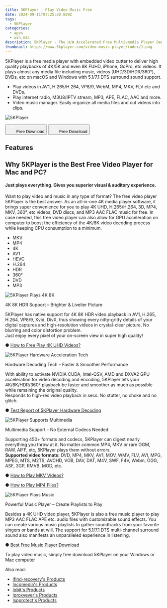 ```yaml
---
title: 5KPlayer - Play Video Music Free
date: 2024-09-11T07:25:20.809Z
tags: 
  - 5KPlayer
categories: 
  - apps
  - win,mac
description: 5KPlayer - The H/W Accelerated Free Multi-media Player Dedicated in 4K Ultra HD Playback & Cut
thumbnail: https://www.5kplayer.com/video-music-player/index/1.png
---
```


5KPlayer is a free media player with embedded video cutter to deliver high quality playbacks of 4K/5K and even 8K FUHD, iPhone, GoPro, etc videos. It plays almost any media file including music, videos (UHD/3D/HDR/360°), DVDs, etc on macOS and Windows with 5.1/7.1 DTS surround sound support.

- Play videos in AV1, H.265/H.264, VP8/9, WebM, MP4, MKV, FLV etc and DVDs.
- Play internet radio, M3U8/IPTV stream, MP3, APE, FLAC, AAC and more.
- Video music manager. Easily organize all media files and cut videos into clips.

![5KPlayer](https://www.5kplayer.com/img/div03-logo-eighteen.png)

<div class="mx-auto flex items-center justify-center space-x-4">
  <button 
  onclick="javascript:window.open('https://www.5kplayer.com/download/5kplayer-setup.dmg', '_blank');void(0);"
  class="flex flex-row font-bold rounded-lg text-lg w-48 h-16 bg-[#FF8014] text-[#ffffff] items-center justify-center p-2">
    <svg width="24px" height="24px" viewBox="0 0 24 24" xmlns="http://www.w3.org/2000/svg" color="#ffffff" fill="none" stroke="currentColor" stroke-width="3" stroke-linecap="round" stroke-linejoin="round"><path d="M16 2C16.3632 4.17921 14.0879 5.83084 12.8158 6.57142C12.4406 6.78988 12.0172 6.5117 12.0819 6.08234C12.2993 4.63878 13.0941 2.00008 16 2Z" stroke="#f8f7f7" stroke-width="1.5"></path><path d="M9 6.5C9.89676 6.5 10.6905 6.69941 11.2945 6.92013C12.0563 7.19855 12.9437 7.19854 13.7055 6.92012C14.3094 6.6994 15.1032 6.5 15.9999 6.5C17.0852 6.5 18.4649 7.08889 19.4999 8.26666C16 11 17 15.5 20.269 16.6916C19.2253 19.5592 17.2413 21.5 15.4999 21.5C13.9999 21.5 14 20.8 12.5 20.8C11 20.8 11 21.5 9.5 21.5C7 21.5 4 17.5 4 12.5C4 8.5 7 6.5 9 6.5Z" stroke="#f8f7f7" stroke-width="1.5"></path></svg>    
    <span class="font-medium mx-auto">Free Download</span>  
  </button>
  <button 
  onclick="javascript:window.open('https://www.5kplayer.com/download/5kplayer-setup.exe', '_blank');void(0);"
  class="flex flex-row font-bold rounded-lg text-lg w-48 h-16 bg-[#FF8014] text-[#ffffff] items-center justify-center p-2">
    <svg width="24px" height="24px" viewBox="0 0 24 24" xmlns="http://www.w3.org/2000/svg" color="#ffffff" fill="none" stroke="currentColor" stroke-width="3" stroke-linecap="round" stroke-linejoin="round"><path d="M4 16.9865V7.01353C4 6.71792 4.21531 6.46636 4.50737 6.42072L19.3074 4.10822C19.6713 4.05137 20 4.33273 20 4.70103V19.299C20 19.6673 19.6713 19.9486 19.3074 19.8918L4.50737 17.5793C4.21531 17.5336 4 17.2821 4 16.9865Z" stroke="#f8f7f7" stroke-width="1.5"></path><path d="M4 12H20" stroke="#f8f7f7" stroke-width="1.5"></path><path d="M10.5 5.5V18.5" stroke="#f8f7f7" stroke-width="1.5"></path></svg>
    <span class="font-medium mx-auto">Free Download</span>  
  </button>
</div>

## Features

## Why 5KPlayer is the Best Free Video Player for Mac and PC?

#### Just plays everything. Gives you superior visual & auditory experience.

Want to play video and music in any type of format? The free video player 5KPlayer is the best answer. As an all-in-one 4K media player software, it brings super convenience for you to play 4K UHD, H.265/H.264, 3D, MP4, MKV, 360°, etc videos, DVD discs, and MP3 AAC FLAC music for free. In case needed, this free video player can also allow for GPU acceleration on computer to boost the efficiency of the 4K/8K video decoding process while keeping CPU consumption to a minimum.

-   MKV
-   MP4
-   4K
-   AV1
-   HEVC
-   H.264
-   HDR
-   360°
-   DVD
-   MP3

![5KPlayer Plays 4K 8K](https://www.5kplayer.com/video-music-player//index/p3.png)

4K 8K HDR Support – Brighter & Livelier Picture

5KPlayer has native support for 4K 8K HDR video playback in AV1, H.265, H.264, VP8/9, Xvid, DivX, thus showing every nitty-gritty details of your digital captures and high-resolution videos in crystal-clear picture. No blurring and color distortion problem.  
Just enjoy every pixel of your on-screen view in super high quality!

● [How to Free Play 4K UHD Videos?](https://www.5kplayer.com/video-music-player/play-4k-uhd-videos.htm)

![5KPlayer Hardware Acceleration Tech](https://www.5kplayer.com/video-music-player//index/p2.png)

Hardware Decoding Tech – Faster & Smoother Performance

With ability to activate NVIDIA CUDA, Intel-QSV, AMD and DXVA2 GPU acceleration for video decoding and encoding, 5KPlayer lets your 4K/8K/HDR/360° playback be faster and smoother as much as possible while remaining the original quality.  
Responds to high-res video playback in secs. No stutter, no choke and no glitch.

● [Test Report of 5KPlayer Hardware Decoding](https://www.5kplayer.com/video-music-player/paper-hardware-acceleration-vs-software-decoding.htm)

![5KPlayer Supports Multimedia](https://www.5kplayer.com/video-music-player//index/p1.png)

Multimedia Support – No External Codecs Needed

Supporting 450+ formats and codecs, 5KPlayer can digest nearly everything you throw at it. No matter common MP4, MKV or rare OGM, RAW, AIFF, etc, 5KPlayer plays them without errors.  
**Supported video formats:** DVD, MP4, MKV, AV1, MOV, WMV, FLV, AVI, MPG, MPEG, MTS, M2TS, AVCHD, VOB, DAV, DAT, M4V, SWF, F4V, Webm, OGG, ASF, 3GP, RMVB, MOD, etc.

● [How to Play MKV Videos?](https://www.5kplayer.com/video-music-player/free-mkv-video-player.htm)

● [How to Play MP4 Files?](https://www.5kplayer.com/video-music-player/mp4-player.htm)

![5KPlayer Plays Music](https://www.5kplayer.com/video-music-player//index/p4.png)

Powerful Music Player – Create Playlists to Play

Besides a 4K UHD video player, 5KPlayer is also a free music player to play MP3 AAC FLAC APE etc. audio files with customizable sound effects. You can create various music playlists to gather soundtracks from your favorite singers or bands at will. The support for 5.1/7.1 DTS multi-channel surround sound also manifests an unparalleled experience in listening.

● [Best Free Music Player Download](https://www.5kplayer.com/video-music-player/best-free-music-player.htm)

To play video music, simply free download 5KPlayer on your Windows or Mac computer

<ins class="adsbygoogle"
      style="display:block"
      data-ad-client="ca-pub-7571918770474297"
      data-ad-slot="8358498916"
      data-ad-format="auto"
      data-full-width-responsive="true"></ins>

<span class="atpl-alsoreadstyle">Also read:</span>
<div><ul>
<li><a href="https://tools.techidaily.com/ifind-recovery/products/"><u>Ifind-recovery's Products</u></a></li>
<li><a href="https://tools.techidaily.com/incomedia/products/"><u>Incomedia's Products</u></a></li>
<li><a href="https://tools.techidaily.com/iobit/products/"><u>Iobit's Products</u></a></li>
<li><a href="https://tools.techidaily.com/iproxyever/products/"><u>Iproxyever's Products</u></a></li>
<li><a href="https://tools.techidaily.com/ispprotect/products/"><u>Ispprotect's Products</u></a></li>
</ul></div>

